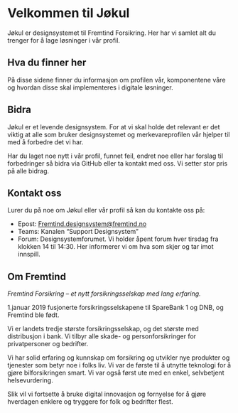 # Velkommen til Jøkul
Jøkul er designsystemet til Fremtind Forsikring. Her har vi samlet alt du trenger for å lage løsninger i vår profil.

## Hva du finner her
På disse sidene finner du informasjon om profilen vår, komponentene våre og hvordan disse skal implementeres i digitale løsninger.

## Bidra
Jøkul er et levende designsystem. For at vi skal holde det relevant er det viktig at alle som bruker designsystemet og merkevareprofilen vår hjelper til med å forbedre det vi har.

Har du laget noe nytt i vår profil, funnet feil, endret noe eller har forslag til forbedringer så bidra via GitHub eller ta kontakt med oss. Vi setter stor pris på alle bidrag.

## Kontakt oss
Lurer du på noe om Jøkul eller vår profil så kan du kontakte oss på:
- Epost: [Fremtind.designsystem@fremtind.no](mailto:fremtind.designsystem@fremtind.no)
- Teams: Kanalen “Support Designsystem” 
- Forum: Designsystemforumet. Vi holder åpent forum hver tirsdag fra klokken 14 til 14:30. Her informerer vi om hva som skjer og tar imot innspill.

## Om Fremtind
_Fremtind Forsikring – et nytt forsikringsselskap med lang erfaring._ 

1.januar 2019 fusjonerte forsikringsselskapene til SpareBank 1 og DNB, og Fremtind ble født.

Vi er landets tredje største forsikringsselskap, og det største med distribusjon i bank. Vi tilbyr alle skade- og personforsikringer for privatpersoner og bedrifter.

Vi har solid erfaring og kunnskap om forsikring og utvikler nye produkter og tjenester som betyr noe i folks liv. Vi var de første til å utnytte teknologi for å gjøre bilforsikringen smart. Vi var også først ute med en enkel, selvbetjent helsevurdering.

Slik vil vi fortsette å bruke digital innovasjon og fornyelse for å gjøre hverdagen enklere og tryggere for folk og bedrifter flest.
